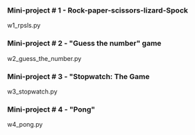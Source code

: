 ### Mini-project # 1 - Rock-paper-scissors-lizard-Spock

w1_rpsls.py


### Mini-project # 2 - "Guess the number" game

w2_guess_the_number.py


### Mini-project # 3 - "Stopwatch: The Game

w3_stopwatch.py


###  Mini-project # 4 - "Pong"

w4_pong.py

